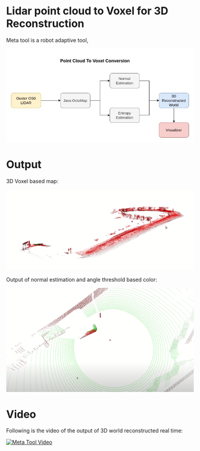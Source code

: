 # Lidar point cloud to Voxel for 3D Reconstruction


Meta tool is a robot adaptive tool, 


![](visualize/pointCloudToVoxel.jpg)

# Output

3D Voxel based map: 

![3D Map](visualize/3D_Reconstructed_Map.png)

Output of normal estimation and angle threshold based color:

![Normal Estimation](visualize/NormalOutput.png)

# Video

Following is the video of the output of 3D world reconstructed real time:

[![Meta Tool Video](https://img.youtube.com/vi/Nru2wm1hwAQ/0.jpg)](https://www.youtube.com/watch?v=Nru2wm1hwAQ)
